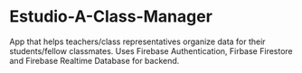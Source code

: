 # Estudio-A-Class-Manager

App that helps teachers/class representatives organize data for their students/fellow classmates.
Uses Firebase Authentication, Firbase Firestore and Firebase Realtime Database for backend.

